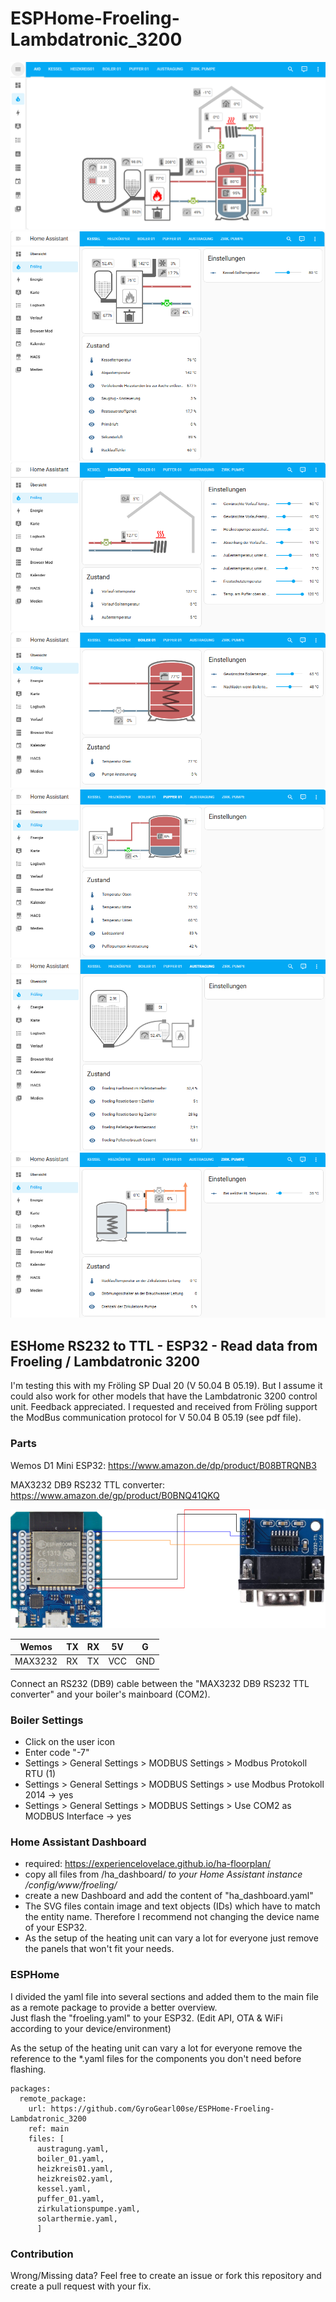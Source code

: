 # ESPHome-Froeling-Lambdatronic_3200

![Dashboard - AllInOne](docs/ha_dashboard_aio.png)
![Dashboard - Kessel](docs/ha_dashboard_kessel.png)
![Dashboard - Heizkörper](docs/ha_dashboard_heizkoerper.png)
![Dashboard - Boiler 01](docs/ha_dashboard_boiler01.png)
![Dashboard - Puffer 01](docs/ha_dashboard_puffer01.png)
![Dashboard - Austragung](docs/ha_dashboard_austragung.png)
![Dashboard - Zirkulationspumpe](docs/ha_dashboard_zirk-pumpe.png)

## ESHome RS232 to TTL - ESP32 - Read data from Froeling / Lambdatronic 3200

I'm testing this with my Fröling SP Dual 20 (V 50.04 B 05.19). But I assume it could also work for other models that have the Lambdatronic 3200 control unit. Feedback appreciated.
I requested and received from Fröling support the ModBus communication protocol for V 50.04 B 05.19 (see pdf file).

### Parts
  
Wemos D1 Mini ESP32:
<https://www.amazon.de/dp/product/B08BTRQNB3>

MAX3232 DB9 RS232 TTL converter:
<https://www.amazon.de/gp/product/B0BNQ41QKQ>

![wiring diagram](docs/wemos-rs3232-ttl.png)
  
|  Wemos | TX  | RX  | 5V  | G  |
|---|---|---|---|---|
| MAX3232  | RX  |  TX |  VCC | GND  |

Connect an RS232 (DB9) cable between the "MAX3232 DB9 RS232 TTL converter" and your boiler's mainboard (COM2).

### Boiler Settings

- Click on the user icon
- Enter code "-7"
- Settings > General Settings > MODBUS Settings > Modbus Protokoll RTU (1)
- Settings > General Settings > MODBUS Settings > use Modbus Protokoll 2014 -> yes
- Settings > General Settings > MODBUS Settings > Use COM2 as MODBUS Interface -> yes

### Home Assistant Dashboard

- required: <https://experiencelovelace.github.io/ha-floorplan/>
- copy all files from /ha_dashboard/ *to your Home Assistant instance /config/www/froeling/*
- create a new Dashboard and add the content of "ha_dashboard.yaml"
- The SVG files contain image and text objects (IDs) which have to match the entity name. Therefore I recommend not changing the device name of your ESP32.
- As the setup of the heating unit can vary a lot for everyone just remove the panels that won't fit your needs.

### ESPHome

I divided the yaml file into several sections and added them to the main file as a remote package to provide a better overview.  
Just flash the "froeling.yaml" to your ESP32. (Edit API, OTA & WiFi according to your device/environment)

As the setup of the heating unit can vary a lot for everyone remove the reference to the *.yaml files for the components you don't need before flashing.

```
packages:
  remote_package:
    url: https://github.com/GyroGearl00se/ESPHome-Froeling-Lambdatronic_3200
    ref: main
    files: [
      austragung.yaml,
      boiler_01.yaml,
      heizkreis01.yaml,
      heizkreis02.yaml,
      kessel.yaml,
      puffer_01.yaml,
      zirkulationspumpe.yaml,
      solarthermie.yaml,
      ]

```

### Contribution
  
Wrong/Missing data? Feel free to create an issue or fork this repository and create a pull request with your fix.
